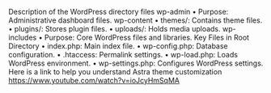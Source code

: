 Description of the WordPress directory files
wp-admin
•	Purpose: Administrative dashboard files.
wp-content
•	themes/: Contains theme files.
•	plugins/: Stores plugin files.
•	uploads/: Holds media uploads.
wp-includes
•	Purpose: Core WordPress files and libraries.
Key Files in Root Directory
•	index.php: Main index file.
•	wp-config.php: Database configuration.
•	.htaccess: Permalink settings.
•	wp-load.php: Loads WordPress environment.
•	wp-settings.php: Configures WordPress settings.
Here is a link to help you understand Astra theme customization https://www.youtube.com/watch?v=ioJcyHmSqMA


